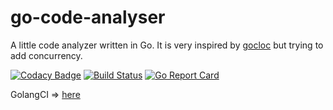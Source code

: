 # go-code-analyser
A little code analyzer written in Go. It is very inspired by [gocloc](https://github.com/hhatto/gocloc) but trying to add concurrency.

[![Codacy Badge](https://api.codacy.com/project/badge/Grade/7f0286abc3264605bb224505a613d268)](https://www.codacy.com/manual/fabienbellanger/goCodeAnalyser?utm_source=github.com&amp;utm_medium=referral&amp;utm_content=fabienbellanger/goCodeAnalyser&amp;utm_campaign=Badge_Grade)
[![Build Status](https://travis-ci.org/fabienbellanger/goCodeAnalyser.svg?branch=master)](https://travis-ci.org/fabienbellanger/goCodeAnalyser)
[![Go Report Card](https://goreportcard.com/badge/github.com/fabienbellanger/goCodeAnalyser)](https://goreportcard.com/report/github.com/fabienbellanger/goCodeAnalyser)

GolangCI => [here](https://golangci.com/r/github.com/fabienbellanger/goCodeAnalyser)
